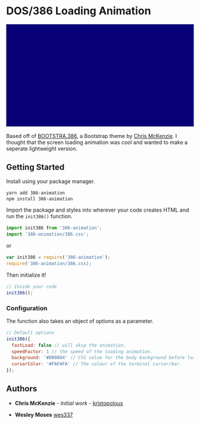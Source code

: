 # DOS/386 Loading Animation

![Demo](https://github.com/wes337/386-animation/blob/master/386.gif?raw=true "Demo")

Based off of [BOOTSTRA.386](https://github.com/kristopolous/BOOTSTRA.386), a Bootstrap theme by [Chris McKenzie](https://github.com/kristopolous). I thought that the screen loading animation was cool and wanted to make a seperate lightweight version.

## Getting Started

Install using your package manager.
```
yarn add 386-animation
npm install 386-animation
```

Import the package and styles into wherever your code creates HTML and run the `init386()` function.

```javascript
import init386 from '386-animation';
import '386-animation/386.css';
```
or
```javascript
var init386 = require('386-animation');
require('386-animation/386.css);
```

Then initialize it!
```javascript
// Inside your code
init386();
```

### Configuration

The function also takes an object of options as a parameter.
```javascript
// Default options
init386({
  fastLoad: false // will skip the animation.
  speedFactor: 1 // the speed of the loading animation.
  background: '#000084' // CSS value for the body background before loading animation has compoleted
  cursorColor: '#FAFAFA' // The colour of the terminal cursor/bar.
});
```

## Authors

* **Chris McKenzie** - *Initial work* - [kristopolous](https://github.com/kristopolous)

* **Wesley Moses** [wes337](https://github.com/wes337)
